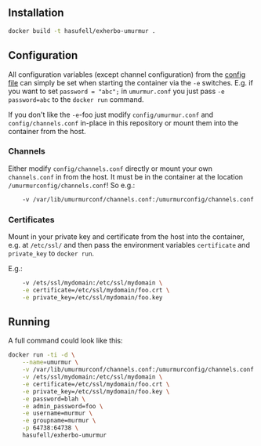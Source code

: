 ## Installation

```sh
docker build -t hasufell/exherbo-umurmur .
```

## Configuration

All configuration variables (except channel configuration)
from the [config file](https://code.google.com/p/umurmur/wiki/Configuring02x)
can simply be set when starting the container via the `-e` switches. E.g.
if you want to set `password = "abc";` in `umurmur.conf` you just pass
`-e password=abc` to the `docker run` command.

If you don't like the `-e`-foo just modify `config/umurmur.conf` and
`config/channels.conf` in-place in this repository or mount them into
the container from the host.

### Channels

Either modify `config/channels.conf` directly or mount your own `channels.conf`
in from the host. It must be in the container at the location
`/umurmurconfig/channels.conf`! So e.g.:

```sh
	-v /var/lib/umurmurconf/channels.conf:/umurmurconfig/channels.conf
```

### Certificates

Mount in your private key and certificate from the host into the container,
e.g. at `/etc/ssl/` and then pass the environment variables `certificate`
and `private_key` to `docker run`.

E.g.:

```sh
	-v /ets/ssl/mydomain:/etc/ssl/mydomain \
	-e certificate=/etc/ssl/mydomain/foo.crt \
	-e private_key=/etc/ssl/mydomain/foo.key
```

## Running

A full command could look like this:

```sh
docker run -ti -d \
	--name=umurmur \
	-v /var/lib/umurmurconf/channels.conf:/umurmurconfig/channels.conf \
	-v /ets/ssl/mydomain:/etc/ssl/mydomain \
	-e certificate=/etc/ssl/mydomain/foo.crt \
	-e private_key=/etc/ssl/mydomain/foo.key \
	-e password=blah \
	-e admin_password=foo \
	-e username=murmur \
	-e groupname=murmur \
	-p 64738:64738 \
	hasufell/exherbo-umurmur
```



